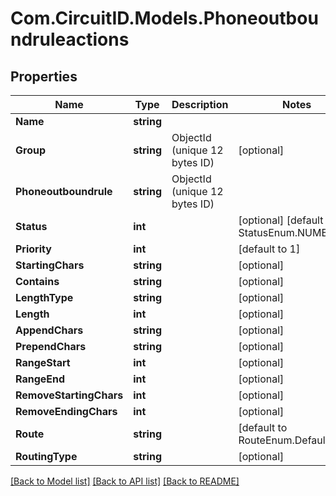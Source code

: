 
# Com.CircuitID.Models.Phoneoutboundruleactions

## Properties

Name | Type | Description | Notes
------------ | ------------- | ------------- | -------------
**Name** | **string** |  | 
**Group** | **string** | ObjectId (unique 12 bytes ID) | [optional] 
**Phoneoutboundrule** | **string** | ObjectId (unique 12 bytes ID) | 
**Status** | **int** |  | [optional] [default to StatusEnum.NUMBER_1]
**Priority** | **int** |  | [default to 1]
**StartingChars** | **string** |  | [optional] 
**Contains** | **string** |  | [optional] 
**LengthType** | **string** |  | [optional] 
**Length** | **int** |  | [optional] 
**AppendChars** | **string** |  | [optional] 
**PrependChars** | **string** |  | [optional] 
**RangeStart** | **int** |  | [optional] 
**RangeEnd** | **int** |  | [optional] 
**RemoveStartingChars** | **int** |  | [optional] 
**RemoveEndingChars** | **int** |  | [optional] 
**Route** | **string** |  | [default to RouteEnum.Default]
**RoutingType** | **string** |  | [optional] 

[[Back to Model list]](../README.md#documentation-for-models)
[[Back to API list]](../README.md#documentation-for-api-endpoints)
[[Back to README]](../README.md)

